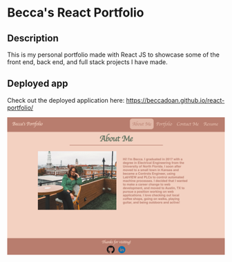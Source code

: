 # Becca's React Portfolio

## Description
This is my personal portfolio made with React JS to showcase some of the front end, back end, and full stack projects I have made.

## Deployed app
Check out the deployed application here:
https://beccadoan.github.io/react-portfolio/

![deployed portfolio](src/assets/images/my-portfolio.png)
